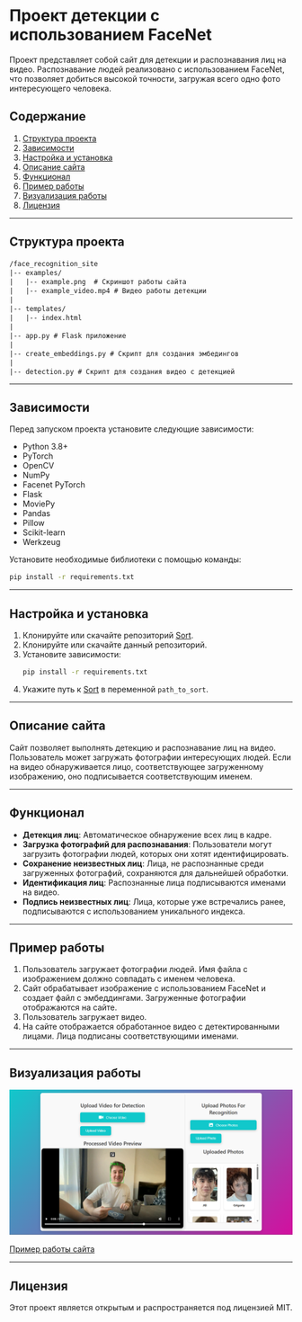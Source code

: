 # Проект детекции с использованием FaceNet

Проект представляет собой сайт для детекции и распознавания лиц на видео. Распознавание людей реализовано с использованием FaceNet, что позволяет добиться высокой точности, загружая всего одно фото интересующего человека.

## Содержание

1. [Структура проекта](#структура-проекта)  
2. [Зависимости](#зависимости)  
3. [Настройка и установка](#настройка-и-установка)  
4. [Описание сайта](#описание-сайта)  
5. [Функционал](#функционал)  
6. [Пример работы](#пример-работы)  
7. [Визуализация работы](#визуализация-работы)  
8. [Лицензия](#лицензия)

---

## Структура проекта

```
/face_recognition_site
|-- examples/
|   |-- example.png  # Скриншот работы сайта
|   |-- example_video.mp4 # Видео работы детекции
|
|-- templates/
|   |-- index.html
|
|-- app.py # Flask приложение 
|
|-- create_embeddings.py # Скрипт для создания эмбедингов
|
|-- detection.py # Скрипт для создания видео с детекцией
```

---

## Зависимости

Перед запуском проекта установите следующие зависимости:

- Python 3.8+
- PyTorch
- OpenCV
- NumPy
- Facenet PyTorch
- Flask
- MoviePy
- Pandas
- Pillow
- Scikit-learn
- Werkzeug

Установите необходимые библиотеки с помощью команды:

```bash
pip install -r requirements.txt
```

---

## Настройка и установка

1. Клонируйте или скачайте репозиторий [Sort](https://github.com/abewley/sort).
2. Клонируйте или скачайте данный репозиторий.
3. Установите зависимости:
   ```bash
   pip install -r requirements.txt
   ```
4. Укажите путь к [Sort](https://github.com/abewley/sort) в переменной `path_to_sort`.

---

## Описание сайта

Сайт позволяет выполнять детекцию и распознавание лиц на видео. Пользователь может загружать фотографии интересующих людей. Если на видео обнаруживается лицо, соответствующее загруженному изображению, оно подписывается соответствующим именем.

---

## Функционал

- **Детекция лиц**: Автоматическое обнаружение всех лиц в кадре.
- **Загрузка фотографий для распознавания**: Пользователи могут загрузить фотографии людей, которых они хотят идентифицировать.
- **Сохранение неизвестных лиц**: Лица, не распознанные среди загруженных фотографий, сохраняются для дальнейшей обработки.
- **Идентификация лиц**: Распознанные лица подписываются именами на видео.
- **Подпись неизвестных лиц**: Лица, которые уже встречались ранее, подписываются с использованием уникального индекса.

---

## Пример работы

1. Пользователь загружает фотографии людей. Имя файла с изображением должно совпадать с именем человека.
2. Сайт обрабатывает изображение с использованием FaceNet и создает файл с эмбеддингами. Загруженные фотографии отображаются на сайте.
3. Пользователь загружает видео.
4. На сайте отображается обработанное видео с детектированными лицами. Лица подписаны соответствующими именами.

---

## Визуализация работы

![Скриншот работы сайта](examples/example.png)

[Пример работы сайта](examples/example.gif)

---

## Лицензия

Этот проект является открытым и распространяется под лицензией MIT.
